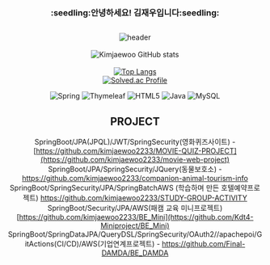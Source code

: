 
<div align="center"><h3>:seedling:안녕하세요! 김재우입니다:seedling:</h3>

## 
![header](https://capsule-render.vercel.app/api?type=wave&color=timeGradient&height=300&section=header&text=jaewookim&fontSize=90&fontColor=d6ace6)
<br><br>
![Kimjaewoo GitHub stats](https://github-readme-stats.vercel.app/api?username=kimjaewoo2233&show_icons=true&theme=radical)  
<br>
[![Top Langs](https://github-readme-stats.vercel.app/api/top-langs/?username=kimjaewoo2233&layout=compact)](https://github.com/anuraghazra/github-readme-stats)
<br>
[![Solved.ac Profile](http://mazassumnida.wtf/api/v2/generate_badge?boj=ta3844)](https://solved.ac/ta3844/) 
<br>

![Spring](https://img.shields.io/badge/spring-%236DB33F.svg?style=for-the-badge&logo=spring&logoColor=white)
![Thymeleaf](https://img.shields.io/badge/Thymeleaf-%23005C0F.svg?style=for-the-badge&logo=Thymeleaf&logoColor=white)
![HTML5](https://img.shields.io/badge/html5-%23E34F26.svg?style=for-the-badge&logo=html5&logoColor=white)
![Java](https://img.shields.io/badge/java-%23ED8B00.svg?style=for-the-badge&logo=java&logoColor=white)
![MySQL](https://img.shields.io/badge/mysql-%2300f.svg?style=for-the-badge&logo=mysql&logoColor=white)<br>


 ## PROJECT

SpringBoot/JPA(JPQL)/JWT/SpringSecurity(영화퀴즈사이트) - [https://github.com/kimjaewoo2233/MOVIE-QUIZ-PROJECT](https://github.com/kimjaewoo2233/movie-web-project) 
SpringBoot/JPA/SpringSecurity/JQuery(동물보호소) - https://github.com/kimjaewoo2233/companion-animal-tourism-info<br>
SpringBoot/SpringSecurity/JPA/SpringBatchAWS (학습하며 만든 호텔예약프로젝트) https://github.com/kimjaewoo2233/STUDY-GROUP-ACTIVITY <br>
SpringBoot/Security/JPA/AWS(패캠 교육 미니프로젝트)  [https://github.com/kimjaewoo2233/BE_Mini](https://github.com/Kdt4-Miniproject/BE_Mini)<br>
SpringBoot/SpringDataJPA/QueryDSL/SpringSecurity/OAuth2//apachepoi/GitActions(CI/CD)/AWS(기업연계프로젝트) - https://github.com/Final-DAMDA/BE_DAMDA  <br>

    
    


 </div>
 

